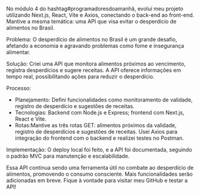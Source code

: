 No módulo 4 do hashtag#programadoresdoamanhã, evoluí meu projeto utilizando Next.js, React, Vite e Axios, conectando o back-end ao front-end. Mantive a mesma temática: uma API que visa evitar o desperdício de alimentos no Brasil.

Problema:
O desperdício de alimentos no Brasil é um grande desafio, afetando a economia e agravando problemas como fome e insegurança alimentar.

Solução:
Criei uma API que monitora alimentos próximos ao vencimento, registra desperdícios e sugere receitas. A API oferece informações em tempo real, possibilitando ações para reduzir o desperdício.

 Processo:
- Planejamento: Defini funcionalidades como monitoramento de validade, registro de desperdício e sugestões de receitas.
- Tecnologias: Backend com Node.js e Express; frontend com Next.js, React e Vite.
- Rotas:Mantive as três rotas GET: alimentos próximos da validade, registro de desperdícios e sugestões de receitas. Usei Axios para integração do frontend com o backend e realizei testes no Postman.

 Implementação:
O deploy local foi feito, e a API foi documentada, seguindo o padrão 
MVC para manutenção e escalabilidade.

Essa API continua sendo uma ferramenta útil no combate ao desperdício de alimentos, promovendo o consumo consciente. Mais funcionalidades serão adicionadas em breve. Fique à vontade para visitar meu GitHub e testar a API!
